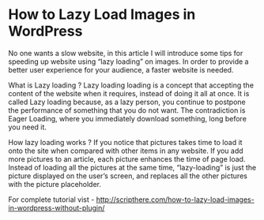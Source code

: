 # How to Lazy Load Images in WordPress
No one wants a slow website, in this article I will introduce some tips for speeding up website using “lazy loading” on images. In order to provide a better user experience for your audience, a faster website is needed.

What is Lazy loading ?
Lazy loading loading is a concept that accepting the content of the website when it requires, instead of doing it all at once. It is called Lazy loading because, as a lazy person, you continue to postpone the performance of something that you do not want. The contradiction is Eager Loading, where you immediately download something, long before you need it.

How lazy loading works ?
If you notice that pictures takes time to load it onto the site when compared with other items in any website. If you add more pictures to an article, each picture enhances the time of page load. Instead of loading all the pictures at the same time, “lazy-loading” is just the picture displayed on the user’s screen, and replaces all the other pictures with the picture placeholder.

For complete tutorial vist - http://scripthere.com/how-to-lazy-load-images-in-wordpress-without-plugin/
